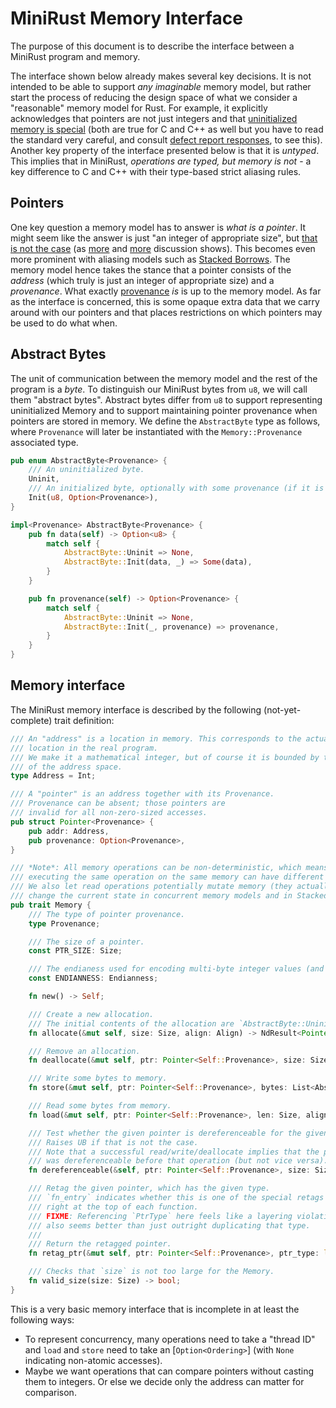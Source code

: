 # MiniRust Memory Interface

The purpose of this document is to describe the interface between a MiniRust program and memory.

The interface shown below already makes several key decisions.
It is not intended to be able to support *any imaginable* memory model, but rather start the process of reducing the design space of what we consider a "reasonable" memory model for Rust.
For example, it explicitly acknowledges that pointers are not just integers and that [uninitialized memory is special][uninit] (both are true for C and C++ as well but you have to read the standard very careful, and consult [defect report responses](http://www.open-std.org/jtc1/sc22/wg14/www/docs/dr_260.htm), to see this).
Another key property of the interface presented below is that it is *untyped*.
This implies that in MiniRust, *operations are typed, but memory is not* - a key difference to C and C++ with their type-based strict aliasing rules.

[uninit]: https://www.ralfj.de/blog/2019/07/14/uninit.html

## Pointers

One key question a memory model has to answer is *what is a pointer*.
It might seem like the answer is just "an integer of appropriate size", but [that is not the case][pointers-complicated] (as [more][pointers-complicated-2] and [more][pointers-complicated-3] discussion shows).
This becomes even more prominent with aliasing models such as [Stacked Borrows].
The memory model hence takes the stance that a pointer consists of the *address* (which truly is just an integer of appropriate size) and a *provenance*.
What exactly [provenance] *is* is up to the memory model.
As far as the interface is concerned, this is some opaque extra data that we carry around with our pointers and that places restrictions on which pointers may be used to do what when.

[pointers-complicated]: https://www.ralfj.de/blog/2018/07/24/pointers-and-bytes.html
[pointers-complicated-2]: https://www.ralfj.de/blog/2020/12/14/provenance.html
[pointers-complicated-3]: https://www.ralfj.de/blog/2022/04/11/provenance-exposed.html
[provenance]: https://github.com/rust-lang/unsafe-code-guidelines/blob/master/reference/src/glossary.md#pointer-provenance
[Stacked Borrows]: https://github.com/rust-lang/unsafe-code-guidelines/blob/master/wip/stacked-borrows.md

## Abstract Bytes

The unit of communication between the memory model and the rest of the program is a *byte*.
To distinguish our MiniRust bytes from `u8`, we will call them "abstract bytes".
Abstract bytes differ from `u8` to support representing uninitialized Memory and to support maintaining pointer provenance when pointers are stored in memory.
We define the `AbstractByte` type as follows, where `Provenance` will later be instantiated with the `Memory::Provenance` associated type.

```rust
pub enum AbstractByte<Provenance> {
    /// An uninitialized byte.
    Uninit,
    /// An initialized byte, optionally with some provenance (if it is encoding a pointer).
    Init(u8, Option<Provenance>),
}

impl<Provenance> AbstractByte<Provenance> {
    pub fn data(self) -> Option<u8> {
        match self {
            AbstractByte::Uninit => None,
            AbstractByte::Init(data, _) => Some(data),
        }
    }

    pub fn provenance(self) -> Option<Provenance> {
        match self {
            AbstractByte::Uninit => None,
            AbstractByte::Init(_, provenance) => provenance,
        }
    }
}
```

## Memory interface

The MiniRust memory interface is described by the following (not-yet-complete) trait definition:

```rust
/// An "address" is a location in memory. This corresponds to the actual
/// location in the real program.
/// We make it a mathematical integer, but of course it is bounded by the size
/// of the address space.
type Address = Int;

/// A "pointer" is an address together with its Provenance.
/// Provenance can be absent; those pointers are
/// invalid for all non-zero-sized accesses.
pub struct Pointer<Provenance> {
    pub addr: Address,
    pub provenance: Option<Provenance>,
}

/// *Note*: All memory operations can be non-deterministic, which means that
/// executing the same operation on the same memory can have different results.
/// We also let read operations potentially mutate memory (they actually can
/// change the current state in concurrent memory models and in Stacked Borrows).
pub trait Memory {
    /// The type of pointer provenance.
    type Provenance;

    /// The size of a pointer.
    const PTR_SIZE: Size;

    /// The endianess used for encoding multi-byte integer values (and pointers).
    const ENDIANNESS: Endianness;

    fn new() -> Self;

    /// Create a new allocation.
    /// The initial contents of the allocation are `AbstractByte::Uninit`.
    fn allocate(&mut self, size: Size, align: Align) -> NdResult<Pointer<Self::Provenance>>;

    /// Remove an allocation.
    fn deallocate(&mut self, ptr: Pointer<Self::Provenance>, size: Size, align: Align) -> Result;

    /// Write some bytes to memory.
    fn store(&mut self, ptr: Pointer<Self::Provenance>, bytes: List<AbstractByte<Self::Provenance>>, align: Align) -> Result;

    /// Read some bytes from memory.
    fn load(&mut self, ptr: Pointer<Self::Provenance>, len: Size, align: Align) -> Result<List<AbstractByte<Self::Provenance>>>;

    /// Test whether the given pointer is dereferenceable for the given size and alignment.
    /// Raises UB if that is not the case.
    /// Note that a successful read/write/deallocate implies that the pointer
    /// was dereferenceable before that operation (but not vice versa).
    fn dereferenceable(&self, ptr: Pointer<Self::Provenance>, size: Size, align: Align) -> Result;

    /// Retag the given pointer, which has the given type.
    /// `fn_entry` indicates whether this is one of the special retags that happen
    /// right at the top of each function.
    /// FIXME: Referencing `PtrType` here feels like a layering violation, but OTOH
    /// also seems better than just outright duplicating that type.
    ///
    /// Return the retagged pointer.
    fn retag_ptr(&mut self, ptr: Pointer<Self::Provenance>, ptr_type: lang::PtrType, fn_entry: bool) -> Result<Pointer<Self::Provenance>>;

    /// Checks that `size` is not too large for the Memory.
    fn valid_size(size: Size) -> bool;
}
```

This is a very basic memory interface that is incomplete in at least the following ways:

* To represent concurrency, many operations need to take a "thread ID" and `load` and `store` need to take an [`Option<Ordering>`] (with `None` indicating non-atomic accesses).
* Maybe we want operations that can compare pointers without casting them to integers. Or else we decide only the address can matter for comparison.

[`Ordering`]: https://doc.rust-lang.org/nightly/core/sync/atomic/enum.Ordering.html
